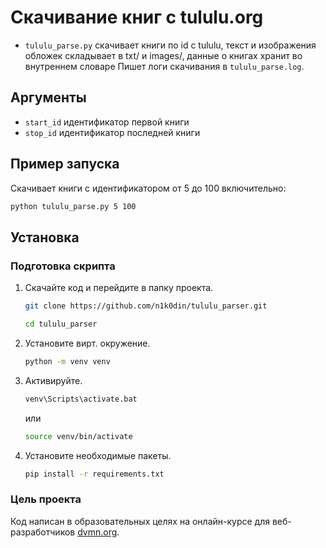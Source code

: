 # Скачивание книг с tululu.org
- `tululu_parse.py` скачивает книги по id c tululu, текст и изображения обложек складывает в txt/ и images/, данные о книгах хранит во внутреннем словаре Пишет логи скачивания в `tululu_parse.log`.


## Аргументы
- `start_id` идентификатор первой книги
- `stop_id` идентификатор последней книги

## Пример запуска
Скачивает книги с идентификатором от 5 до 100 включительно:
  ```bash
  python tululu_parse.py 5 100
  ```

## Установка

### Подготовка скрипта

1. Скачайте код и перейдите в папку проекта.
    ```bash
    git clone https://github.com/n1k0din/tululu_parser.git
    ```  
    ```bash
    cd tululu_parser
    ```
2. Установите вирт. окружение.
    ```bash
    python -m venv venv
    ```
3. Активируйте.
    ```bash
    venv\Scripts\activate.bat
    ```
    или
    ```bash
    source venv/bin/activate
    ```
4. Установите необходимые пакеты.
    ```bash
    pip install -r requirements.txt
    ```

### Цель проекта

Код написан в образовательных целях на онлайн-курсе для веб-разработчиков [dvmn.org](https://dvmn.org/).
